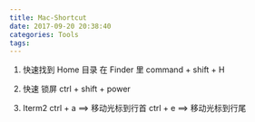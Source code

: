 ```yaml
---
title: Mac-Shortcut
date: 2017-09-20 20:38:40
categories: Tools
tags:
---
```


1. 快速找到 Home 目录
在 Finder 里 command + shift + H

2. 快速 锁屏
ctrl + shift + power

3. Iterm2
ctrl + a ==> 移动光标到行首
ctrl + e ==> 移动光标到行尾
